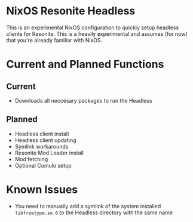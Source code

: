 # NixOS Resonite Headless
 
This is an experimental NixOS configuration to quickly setup headless clients for Resonite. This is a heavily experimental and assumes (for now) that you're already familiar with NixOS.

# Current and Planned Functions

## Current
- Downloads all neccesary packages to run the Headless

## Planned
- Headless client install
- Headless client updating
- Symlink workarounds
- Resonite Mod Loader install
- Mod fetching
- Optional Cumulo setup

# Known Issues
- You need to manually add a symlink of the system installed `libfreetype.so.6` to the Headless directory with the same name

